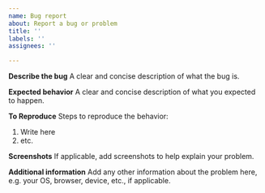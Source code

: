 ```yaml
---
name: Bug report
about: Report a bug or problem
title: ''
labels: ''
assignees: ''

---
```


**Describe the bug**
A clear and concise description of what the bug is.

**Expected behavior**
A clear and concise description of what you expected to happen.

**To Reproduce**
Steps to reproduce the behavior:
1. Write here
2. etc.

**Screenshots**
If applicable, add screenshots to help explain your problem.

**Additional information**
Add any other information about the problem here, e.g. your OS, browser, device, etc., if applicable.
